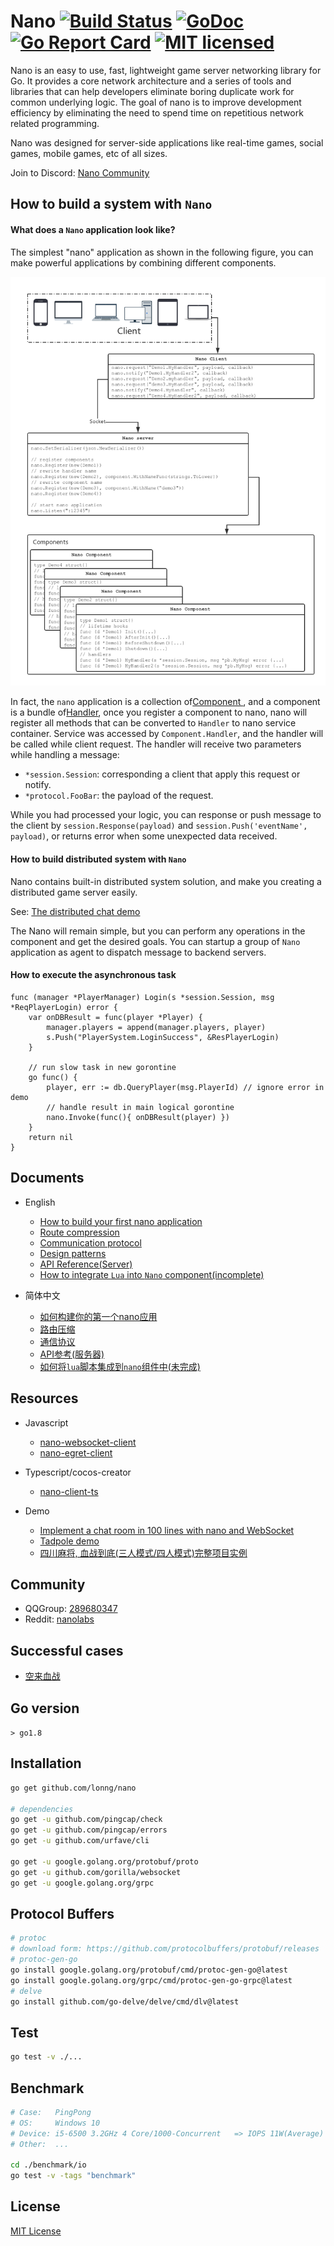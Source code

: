 # Nano [![Build Status][1]][2] [![GoDoc][3]][4] [![Go Report Card][5]][6] [![MIT licensed][7]][8]

[1]: https://github.com/timandy/nano/actions/workflows/go.yml/badge.svg?branch=master

[2]: https://github.com/timandy/nano/actions/workflows/go.yml

[3]: https://godoc.org/github.com/timandy/nano?status.svg

[4]: https://godoc.org/github.com/timandy/nano

[5]: https://goreportcard.com/badge/github.com/timandy/nano

[6]: https://goreportcard.com/report/github.com/timandy/nano

[7]: https://img.shields.io/badge/license-MIT-blue.svg

[8]: LICENSE

Nano is an easy to use, fast, lightweight game server networking library for Go.
It provides a core network architecture and a series of tools and libraries that
can help developers eliminate boring duplicate work for common underlying logic.
The goal of nano is to improve development efficiency by eliminating the need to
spend time on repetitious network related programming.

Nano was designed for server-side applications like real-time games, social games,
mobile games, etc of all sizes.

Join to Discord: [Nano Community](https://discord.gg/eHEDrBH5PV)

## How to build a system with `Nano`

#### What does a `Nano` application look like?

The simplest "nano" application as shown in the following figure, you can make powerful applications by combining different components.

![Application](.docs/media/application.png)

In fact, the `nano` application is a collection of[Component ](./.docs/get_started.md#component) , and a component is a bundle of[Handler](./.docs/get_started.md#handler), once you register a component to nano, nano will register all methods that can be converted to `Handler` to nano service container. Service was accessed by `Component.Handler`, and the handler will be called while client request. The handler will receive two parameters while handling a message:

- `*session.Session`: corresponding a client that apply this request or notify.
- `*protocol.FooBar`: the payload of the request.

While you had processed your logic, you can response or push message to the client by `session.Response(payload)` and `session.Push('eventName', payload)`, or returns error when some unexpected data received.

#### How to build distributed system with `Nano`

Nano contains built-in distributed system solution, and make you creating a distributed game server easily.

See: [The distributed chat demo](https://github.com/timandy/nano/tree/master/test/examples/cluster)

The Nano will remain simple, but you can perform any operations in the component and get the desired goals. You can startup a group of `Nano` application as agent to dispatch message to backend servers.

#### How to execute the asynchronous task

```golang
func (manager *PlayerManager) Login(s *session.Session, msg *ReqPlayerLogin) error {
    var onDBResult = func(player *Player) {
        manager.players = append(manager.players, player)
        s.Push("PlayerSystem.LoginSuccess", &ResPlayerLogin)
    }
    
    // run slow task in new gorontine
    go func() {
        player, err := db.QueryPlayer(msg.PlayerId) // ignore error in demo
        // handle result in main logical gorontine
        nano.Invoke(func(){ onDBResult(player) })
    }
    return nil
}
```

## Documents

- English
    + [How to build your first nano application](./.docs/get_started.md)
    + [Route compression](./.docs/route_compression.md)
    + [Communication protocol](./.docs/communication_protocol.md)
    + [Design patterns](./.docs/design_patterns.md)
    + [API Reference(Server)](https://godoc.org/github.com/lonnng/nano)
    + [How to integrate `Lua` into `Nano` component(incomplete)](.)

- 简体中文
    + [如何构建你的第一个nano应用](./.docs/get_started_zh_CN.md)
    + [路由压缩](./.docs/route_compression_zh_CN.md)
    + [通信协议](./.docs/communication_protocol_zh_CN.md)
    + [API参考(服务器)](https://godoc.org/github.com/lonnng/nano)
    + [如何将`lua`脚本集成到`nano`组件中(未完成)](.)

## Resources

- Javascript
    + [nano-websocket-client](https://github.com/lonnng/nano-websocket-client)
    + [nano-egret-client](https://github.com/lonnng/nano-egret-client)

- Typescript/cocos-creator
    + [nano-client-ts](https://github.com/adoontheway/nano-client-ts)

- Demo
    + [Implement a chat room in 100 lines with nano and WebSocket](./examples/demo/chat)
    + [Tadpole demo](./examples/demo/tadpole)
    + [四川麻将, 血战到底(三人模式/四人模式)完整项目实例](https://github.com/lonnng/nanoserver)

## Community

- QQGroup: [289680347](https://jq.qq.com/?_wv=1027&k=4EMMaha)
- Reddit: [nanolabs](https://www.reddit.com/r/nanolabs/)

## Successful cases

- [空来血战](https://fir.im/tios)

## Go version

`> go1.8`

## Installation

```bash
go get github.com/lonng/nano

# dependencies
go get -u github.com/pingcap/check
go get -u github.com/pingcap/errors
go get -u github.com/urfave/cli

go get -u google.golang.org/protobuf/proto
go get -u github.com/gorilla/websocket
go get -u google.golang.org/grpc
```

## Protocol Buffers

```bash
# protoc
# download form: https://github.com/protocolbuffers/protobuf/releases
# protoc-gen-go
go install google.golang.org/protobuf/cmd/protoc-gen-go@latest
go install google.golang.org/grpc/cmd/protoc-gen-go-grpc@latest
# delve
go install github.com/go-delve/delve/cmd/dlv@latest
```

## Test

```bash
go test -v ./...
```

## Benchmark

```bash
# Case:   PingPong
# OS:     Windows 10
# Device: i5-6500 3.2GHz 4 Core/1000-Concurrent   => IOPS 11W(Average)
# Other:  ...

cd ./benchmark/io
go test -v -tags "benchmark"
```

## License

[MIT License](./LICENSE)
